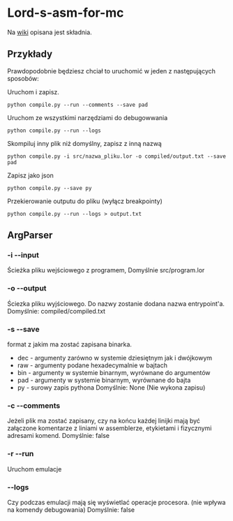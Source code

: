 # Lord-s-asm-for-mc
Na [wiki](../../wiki) opisana jest składnia.
## Przykłady
Prawdopodobnie będziesz chciał to uruchomić w jeden z następujących sposobów:


Uruchom i zapisz.
```
python compile.py --run --comments --save pad 
```
Uruchom ze wszystkimi narzędziami do debugowwania
```
python compile.py --run --logs
```
Skompiluj inny plik niż domyślny, zapisz z inną nazwą
```
python compile.py -i src/nazwa_pliku.lor -o compiled/output.txt --save pad
```
Zapisz jako json
```
python compile.py --save py
```
Przekierowanie outputu do pliku (wyłącz breakpointy)
```
python compile.py --run --logs > output.txt
```
## ArgParser
### -i --input
Ścieżka pliku wejściowego z programem, 
Domyślnie src/program.lor
### -o --output
Ściezka pliku wyjściowego. Do nazwy zostanie dodana nazwa entrypoint'a.
Domyślnie: compiled/compiled.txt
### -s --save
format z jakim ma zostać zapisana binarka.
* dec - argumenty zarówno w systemie dziesiętnym jak i dwójkowym
* raw - argumenty podane hexadecymalnie w bajtach
* bin - argumenty w systemie binarnym, wyrównane do argumentów
* pad - argumenty w systemie binarnym, wyrównane do bajta
* py  - surowy zapis pythona
Domyślnie: None (Nie wykona zapisu)
### -c --comments
Jeżeli plik ma zostać zapisany, czy na końcu każdej linijki mają być załączone komentarze z liniami w assemblerze, etykietami i fizycznymi adresami komend.
Domyślnie: false
### -r --run
Uruchom emulacje
### --logs
Czy podczas emulacji mają się wyświetlać operacje procesora. (nie wpływa na komendy debugowania)
Domyślnie: false
